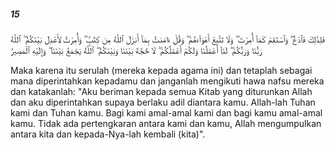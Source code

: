 ##### 15

<span class="ayah">فَلِذَٰلِكَ فَٱدْعُ ۖ وَٱسْتَقِمْ كَمَآ أُمِرْتَ ۖ وَلَا تَتَّبِعْ أَهْوَآءَهُمْ ۖ وَقُلْ ءَامَنتُ بِمَآ أَنزَلَ ٱللَّهُ مِن كِتَٰبٍۢ ۖ وَأُمِرْتُ لِأَعْدِلَ بَيْنَكُمُ ۖ ٱللَّهُ رَبُّنَا وَرَبُّكُمْ ۖ لَنَآ أَعْمَٰلُنَا وَلَكُمْ أَعْمَٰلُكُمْ ۖ لَا حُجَّةَ بَيْنَنَا وَبَيْنَكُمُ ۖ ٱللَّهُ يَجْمَعُ بَيْنَنَا ۖ وَإِلَيْهِ ٱلْمَصِيرُ</span>

<span class="ayah_translation">Maka karena itu serulah (mereka kepada agama ini) dan tetaplah sebagai mana diperintahkan kepadamu dan janganlah mengikuti hawa nafsu mereka dan katakanlah: "Aku beriman kepada semua Kitab yang diturunkan Allah dan aku diperintahkan supaya berlaku adil diantara kamu. Allah-lah Tuhan kami dan Tuhan kamu. Bagi kami amal-amal kami dan bagi kamu amal-amal kamu. Tidak ada pertengkaran antara kami dan kamu, Allah mengumpulkan antara kita dan kepada-Nya-lah kembali (kita)".</span>
